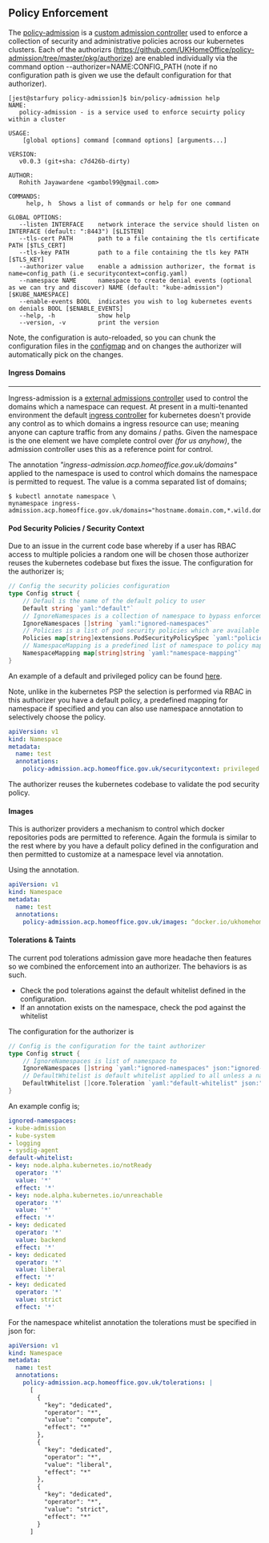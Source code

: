 ## **Policy Enforcement**





The [policy-admission](https://github.com/UKHomeOffice/policy-admission) is a [custom admission controller](https://kubernetes.io/docs/admin/extensible-admission-controllers/) used to enforce a collection of security and administrative policies across our kubernetes clusters. Each of the authorizrs (https://github.com/UKHomeOffice/policy-admission/tree/master/pkg/authorize) are enabled individually via the command option --authorizer=NAME:CONFIG_PATH (note if no configuration path is given we use the default configuration for that authorizer).

```shell
[jest@starfury policy-admission]$ bin/policy-admission help
NAME:
   policy-admission - is a service used to enforce secuirty policy within a cluster

USAGE:
    [global options] command [command options] [arguments...]

VERSION:
   v0.0.3 (git+sha: c7d426b-dirty)

AUTHOR:
   Rohith Jayawardene <gambol99@gmail.com>

COMMANDS:
     help, h  Shows a list of commands or help for one command

GLOBAL OPTIONS:
   --listen INTERFACE    network interace the service should listen on INTERFACE (default: ":8443") [$LISTEN]
   --tls-cert PATH       path to a file containing the tls certificate PATH [$TLS_CERT]
   --tls-key PATH        path to a file containing the tls key PATH [$TLS_KEY]
   --authorizer value    enable a admission authorizer, the format is name=config_path (i.e securitycontext=config.yaml)
   --namespace NAME      namespace to create denial events (optional as we can try and discover) NAME (default: "kube-admission") [$KUBE_NAMESPACE]
   --enable-events BOOL  indicates you wish to log kubernetes events on denials BOOL [$ENABLE_EVENTS]
   --help, -h            show help
   --version, -v         print the version
```

Note, the configuration is auto-reloaded, so you can chunk the configuration files in the [configmap](https://kubernetes.io/docs/tasks/configure-pod-container/configmap/) and on changes the authorizer will automatically pick on the changes.

#### **Ingress Domains**

-----------
Ingress-admission is a [external admissions controller](https://kubernetes.io/docs/admin/extensible-admission-controllers/) used to control the domains which a namespace can request. At present in a multi-tenanted environment the default [ingress controller](https://github.com/kubernetes/ingress) for kubernetes doesn't provide any control as to which domains a ingress resource can use; meaning anyone can capture traffic from any domains / paths. Given the namespace is the one element we have complete control over *(for us anyhow)*, the admission controller uses this as a reference point for control.

The annotation *"ingress-admission.acp.homeoffice.gov.uk/domains"* applied to the namespace is used to control which domains the namespace is permitted to request. The value is a comma separated list of domains;

```shell
$ kubectl annotate namespace \
mynamespace ingress-admission.acp.homeoffice.gov.uk/domains="hostname.domain.com,*.wild.domain.com"
```

#### **Pod Security Policies / Security Context**

Due to an issue in the current code base whereby if a user has RBAC access to multiple policies a random one will be chosen those authorizer reuses the kubernetes codebase but fixes the issue. The configuration for the authorizer is;

```go
// Config the security policies configuration
type Config struct {
	// Defaul is the name of the default policy to user
	Default string `yaml:"default"`
	// IgnoreNamespaces is a collection of namespace to bypass enforcement
	IgnoreNamespaces []string `yaml:"ignored-namespaces"`
	// Policies is a list of pod security policies which are available
	Policies map[string]extensions.PodSecurityPolicySpec `yaml:"policies"`
	// NamespaceMapping is a predefined list of namespace to policy mapping
	NamespaceMapping map[string]string `yaml:"namespace-mapping"`
}
```

An example of a default and privileged policy can be found [here](https://github.com/UKHomeOffice/policy-admission/blob/master/pkg/authorize/securitycontext/config_test.yml).

Note, unlike in the kubernetes PSP the selection is performed via RBAC in this authorizer you have a default policy, a predefined mapping for namespace if specified and you can also use namespace annotation to selectively choose the policy.

```YAML
apiVersion: v1
kind: Namespace
metadata:
  name: test
  annotations:
    policy-admission.acp.homeoffice.gov.uk/securitycontext: privileged
```

The authorizer reuses the kubernetes codebase to validate the pod security policy.

#### **Images**

This is authorizer providers a mechanism to control which docker repositories pods are permitted to reference. Again the formula is similar to the rest where by you have a default policy defined in the configuration and then permitted to customize at a namespace level via annotation.


Using the annotation.

```YAML
apiVersion: v1
kind: Namespace
metadata:
  name: test
  annotations:
    policy-admission.acp.homeoffice.gov.uk/images: ^docker.io/ukhomehomeoffice/.*$, quay.io/ukhomehomeoffice/.*$
```

#### **Tolerations & Taints**

The current pod tolerations admission gave more headache then features so we combined the enforcement into an authorizer. The behaviors is as such.

* Check the pod tolerations against the default whitelist defined in the configuration.
* If an annotation exists on the namespace, check the pod against the whitelist

The configuration for the authorizer is

```go
// Config is the configuration for the taint authorizer
type Config struct {
	// IgnoreNamespaces is list of namespace to
	IgnoreNamespaces []string `yaml:"ignored-namespaces" json:"ignored-namespaces"`
	// DefaultWhitelist is default whitelist applied to all unless a namespace has one
	DefaultWhitelist []core.Toleration `yaml:"default-whitelist" json:"default-whitelist"`
}
```

An example config is;

```YAML
ignored-namespaces:
- kube-admission
- kube-system
- logging
- sysdig-agent
default-whitelist:
- key: node.alpha.kubernetes.io/notReady
  operator: '*'
  value: '*'
  effect: '*'
- key: node.alpha.kubernetes.io/unreachable
  operator: '*'
  value: '*'
  effect: '*'
- key: dedicated
  operator: '*'
  value: backend
  effect: '*'
- key: dedicated
  operator: '*'
  value: liberal
  effect: '*'
- key: dedicated
  operator: '*'
  value: strict
  effect: '*'
```

For the namespace whitelist annotation the tolerations must be specified in json for:

```YAML
apiVersion: v1
kind: Namespace
metadata:
  name: test
  annotations:
    policy-admission.acp.homeoffice.gov.uk/tolerations: |
      [
        {
          "key": "dedicated",
          "operator": "*",
          "value": "compute",
          "effect": "*"
        },
        {
          "key": "dedicated",
          "operator": "*",
          "value": "liberal",
          "effect": "*"
        },
        {
          "key": "dedicated",
          "operator": "*",
          "value": "strict",
          "effect": "*"
        }
      ]
```
